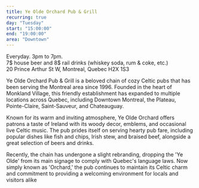 ```yaml
---
title: Ye Olde Orchard Pub & Grill
recurring: true
day: "Tuesday"
start: "15:00:00"
end: "19:00:00"
area: "Downtown"
---
```


Everyday. 3pm to 7pm.<br>7$ house beer and 8$ rail drinks (whiskey soda, rum & coke, etc.)<br>20 Prince Arthur St W, Montreal, Quebec H2X 1S3

<!-- more -->

Ye Olde Orchard Pub & Grill is a beloved chain of cozy Celtic pubs that has been serving the Montreal area since 1996. Founded in the heart of Monkland Village, this friendly establishment has expanded to multiple locations across Quebec, including Downtown Montreal, the Plateau, Pointe-Claire, Saint-Sauveur, and Chateauguay.

Known for its warm and inviting atmosphere, Ye Olde Orchard offers patrons a taste of Ireland with its woody decor, emblems, and occasional live Celtic music. The pub prides itself on serving hearty pub fare, including popular dishes like fish and chips, Irish stew, and braised beef, alongside a great selection of beers and drinks.

Recently, the chain has undergone a slight rebranding, dropping the 'Ye Olde' from its main signage to comply with Quebec's language laws. Now simply known as 'Orchard,' the pub continues to maintain its Celtic charm and commitment to providing a welcoming environment for locals and visitors alike
